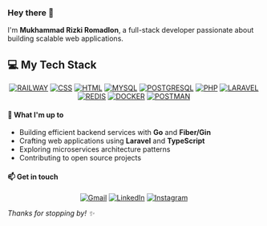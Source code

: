 ### Hey there 👋

I'm **Mukhammad Rizki Romadlon**, a full-stack developer passionate about building scalable web applications.

## 💻 My Tech Stack

<p align="center">
    <a href="https://railway.app/"><img alt="RAILWAY" src="https://img.shields.io/badge/Railway-%236AB8E3.svg?style=plastic&logo=railway&logoColor=white"></a>
    <a href=""><img alt="CSS" src="https://img.shields.io/badge/Java-%23FF6F00.svg?logo=java&logoColor=white"></a>
    <a href=""><img alt="HTML" src="https://img.shields.io/badge/HTML-%23E34F26.svg?style=plastic&logo=html5&logoColor=white"></a>
    <a href="https://www.mysql.com/"><img alt="MYSQL" src="https://img.shields.io/badge/MySQL-%234479A1.svg?style=plastic&logo=mysql&logoColor=white"></a>
    <a href="https://www.postgresql.org/"><img alt="POSTGRESQL" src="https://img.shields.io/badge/PostgreSQL-%23336791.svg?style=plastic&logo=postgresql&logoColor=white"></a>
    <a href="https://www.php.net/"><img alt="PHP" src="https://img.shields.io/badge/Android%20Studio-%233DDC84.svg?style=plastic&logo=android-studio&logoColor=white"></a>
    <a href="https://laravel.com/"><img alt="LARAVEL" src="https://img.shields.io/badge/Laravel-%23FF2D20.svg?style=plastic&logo=laravel&logoColor=white"></a>
    <a href="https://redis.io/"><img alt="REDIS" src="https://img.shields.io/badge/Redis-%23DC382D.svg?style=plastic&logo=redis&logoColor=white"></a>
    <a href="https://www.docker.com/"><img alt="DOCKER" src="https://img.shields.io/badge/Docker-%232496ED.svg?style=plastic&logo=docker&logoColor=white"></a>
    <a href="https://www.postman.com/"><img alt="POSTMAN" src="https://img.shields.io/badge/Postman-%23FF6C37.svg?style=plastic&logo=postman&logoColor=white"></a>
</p>

#### 🌱 What I'm up to

- Building efficient backend services with **Go** and **Fiber/Gin**
- Crafting web applications using **Laravel** and **TypeScript**
- Exploring microservices architecture patterns
- Contributing to open source projects

#### 📫 Get in touch

<p align="center">
	<a href="mailto:mirukibs12.km@gmail.com"><img img src="https://img.shields.io/badge/gmail-%23EA4335.svg?style=plastic&logo=gmail&logoColor=white" alt="Gmail"/></a>
	<a href="https://www.linkedin.com/in/kibwana-miruru-322225232/"><img src="https://img.shields.io/badge/linkedin-%230A66C2.svg?style=plastic&logo=linkedin&logoColor=white" alt="LinkedIn"/></a>
    <a href="https://www.instagram.com/slikshotcapture/"><img src="https://img.shields.io/badge/Instagram-%23E4405F.svg?style=plastic&logo=instagram&logoColor=white" alt="Instagram"/></a>
</p>

*Thanks for stopping by! ✨*
